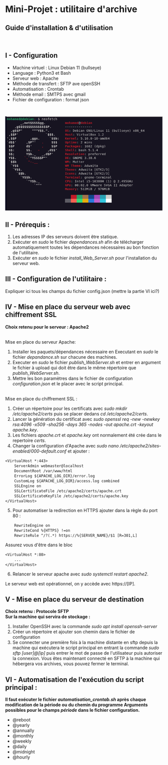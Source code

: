 # **Mini-Projet : utilitaire d'archive**

## **Guide d'installation & d'utilisation**

<br>

## **I - Configuration**

- Machine virtuel : Linux Debian 11 (bullseye)
- Language : Python3 et Bash
- Serveur web : Apache
- Méthode de transfert : SFTP ave openSSH
- Automatisation : Crontab
- Méthode email : SMTPS avec gmail
- Fichier de configuration : format json

<br>

![alt text](neofetch.png)

## **II - Prérequis :**

1. Les adresses IP des serveurs doivent être statique.
2. Exécuter en _sudo_ le fichier _dependances.sh_ afin de télécharger automatiquement toutes les dépendances nécessaires au bon fonction de l'utilitaire.
3. Exécuter en _sudo_ le fichier _install_Web_Server.sh_ pour l'installation du serveur web.

## **III - Configuration de l'utilitaire :**
Expliquer ici tous les champs du fichier config.json (mettre la partie VI ici?)

## **IV - Mise en place du serveur web avec chiffrement SSL**

**Choix retenu pour le serveur : Apache2**

<br>
Mise en place du serveur Apache:

1. Installer les paquets/dépendances nécessaire en Executant en _sudo_ le fichier _depandance.sh_ sur chacune des machines.
2. Executer en _sudo_ le fichier _publish_WebServer.sh_ et entrer en argument le fichier à upload qui doit être dans le même répertoire que _publish_WebServer.sh_.
3. Mettre les bon paramètres dans le fichier de configuration _configuration.json_ et le placer avec le script principal.

<br>
Mise en place du chiffrement SSL :

1. Créer un répertoire pour les certificats avec _sudo mkdir /etc/apache2/certs_ puis se placer dedans _cd /etc/apache2/certs_.
2. Lancer la génération du certificat avec _sudo openssl req -new -newkey rsa:4096 -x509 -sha256 -days 365 -nodes -out apache.crt -keyout apache.key_.
3. Les fichiers _apache.crt_ et _apache.key_ ont normalement été crée dans le repertoire _certs_.
4. Changer la configuration d'Apache avec _sudo nano /etc/apache2/sites-enabled/000-default.conf_ et ajouter :

```
<VirtualHost *:443>
    ServerAdmin webmaster@localhost
    DocumentRoot /var/www/html
    ErrorLog ${APACHE_LOG_DIR}/error.log
    CustomLog ${APACHE_LOG_DIR}/access.log combined
    SSLEngine on
    SSLCertificateFile /etc/apache2/certs/apache.crt
    SSLCertificateKeyFile /etc/apache2/certs/apache.key
</VirtualHost>
```

5. Pour automatiser la redirection en HTTPS ajouter dans la règle du port 80 :

```
    RewriteEngine on
    RewriteCond %{HTTPS} !=on
    RewriteRule ^/?(.*) https://%{SERVER_NAME}/$1 [R=301,L]
```

Assurez vous d'être dans le bloc

```
<VirtualHost *:80>
    ...
</VirtualHost>
```

6. Relancer le serveur apache avec _sudo systemctl restart apache2_.

Le serveur web est opérationnel, on y accède avec https://[IP].

## **V - Mise en place du serveur de destination**

**Choix retenu : Protocole SFTP**
<br>
**Sur la machine qui servira de stockage :**

1. Installer OpenSSH avec la commande _sudo apt install openssh-server_
2. Créer un répertoire et ajouter son chemin dans le fichier de configuration
3. Se connecter une première fois à la machine distante en sftp depuis la machine qui exécutera le script principal en entrant la commande _sudo sftp [user]@[ip]_ puis entrer le mot de passe de l'utilisateur puis autoriser la connexion. Vous êtes maintenant connecté en SFTP à la machine qui hébergera vos archives, vous pouvez fermer le terminal.

## **VI - Automatisation de l'exécution du script principal :**

**Il faut exécuter le fichier _automatisation_crontab.sh_ après chaque modification de la période ou du chemin du programme
Arguments possibles pour le champs _période_ dans le fichier configuration.**

- @reboot
- @yearly
- @annually
- @monthly
- @weekly
- @daily
- @midnight
- @hourly
